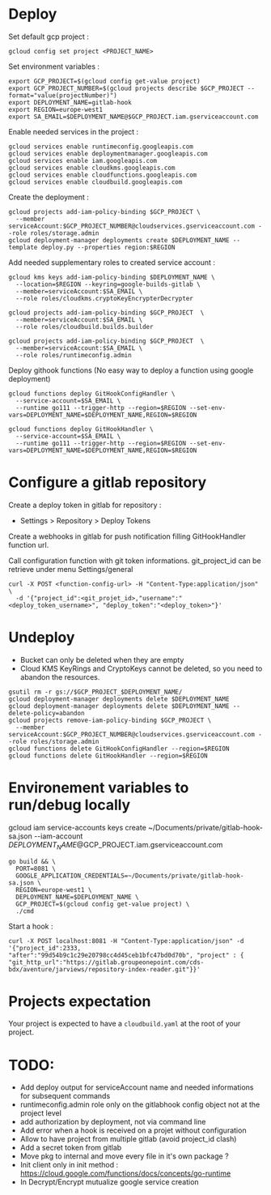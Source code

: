 # Deploy

Set default gcp project : 

```shell script
gcloud config set project <PROJECT_NAME>
```

Set environment variables :
```shell script
export GCP_PROJECT=$(gcloud config get-value project)
export GCP_PROJECT_NUMBER=$(gcloud projects describe $GCP_PROJECT --format="value(projectNumber)")
export DEPLOYMENT_NAME=gitlab-hook
export REGION=europe-west1
export SA_EMAIL=$DEPLOYMENT_NAME@$GCP_PROJECT.iam.gserviceaccount.com
```

Enable needed services in the project :
```shell script
gcloud services enable runtimeconfig.googleapis.com
gcloud services enable deploymentmanager.googleapis.com
gcloud services enable iam.googleapis.com
gcloud services enable cloudkms.googleapis.com
gcloud services enable cloudfunctions.googleapis.com
gcloud services enable cloudbuild.googleapis.com
```

Create the deployment :

```shell script
gcloud projects add-iam-policy-binding $GCP_PROJECT \
  --member serviceAccount:$GCP_PROJECT_NUMBER@cloudservices.gserviceaccount.com --role roles/storage.admin
gcloud deployment-manager deployments create $DEPLOYMENT_NAME --template deploy.py --properties region:$REGION
```

Add needed supplementary roles to created service account :
```shell script
gcloud kms keys add-iam-policy-binding $DEPLOYMENT_NAME \
  --location=$REGION --keyring=google-builds-gitlab \
  --member=serviceAccount:$SA_EMAIL \
  --role roles/cloudkms.cryptoKeyEncrypterDecrypter
  
gcloud projects add-iam-policy-binding $GCP_PROJECT  \
  --member=serviceAccount:$SA_EMAIL \
  --role roles/cloudbuild.builds.builder

gcloud projects add-iam-policy-binding $GCP_PROJECT  \
  --member=serviceAccount:$SA_EMAIL \
  --role roles/runtimeconfig.admin
```

Deploy githook functions (No easy way to deploy a function using google deployment)
```shell script
gcloud functions deploy GitHookConfigHandler \
  --service-account=$SA_EMAIL \
  --runtime go111 --trigger-http --region=$REGION --set-env-vars=DEPLOYMENT_NAME=$DEPLOYMENT_NAME,REGION=$REGION
  
gcloud functions deploy GitHookHandler \
  --service-account=$SA_EMAIL \
  --runtime go111 --trigger-http --region=$REGION --set-env-vars=DEPLOYMENT_NAME=$DEPLOYMENT_NAME,REGION=$REGION
```

# Configure a gitlab repository

Create a deploy token in gitlab for repository :
- Settings > Repository > Deploy Tokens

Create a webhooks in gitlab for push notification filling GitHookHandler function url.

Call configuration function with git token informations. git_project_id can be retrieve under menu Settings/general

```shell script
curl -X POST <function-config-url> -H "Content-Type:application/json" \
  -d '{"project_id":<git_projet_id>,"username":"<deploy_token_username>", "deploy_token":"<deploy_token>"}'
```

# Undeploy

- Bucket can only be deleted when they are empty
- Cloud KMS KeyRings and CryptoKeys cannot be deleted, so you need to abandon the resources.

```shell script
gsutil rm -r gs://$GCP_PROJECT_$DEPLOYMENT_NAME/
gcloud deployment-manager deployments delete $DEPLOYMENT_NAME
gcloud deployment-manager deployments delete $DEPLOYMENT_NAME --delete-policy=abandon
gcloud projects remove-iam-policy-binding $GCP_PROJECT \
  --member serviceAccount:$GCP_PROJECT_NUMBER@cloudservices.gserviceaccount.com --role roles/storage.admin
gcloud functions delete GitHookConfigHandler --region=$REGION
gcloud functions delete GitHookHandler --region=$REGION
``` 

# Environement variables to run/debug locally 

gcloud iam service-accounts keys create ~/Documents/private/gitlab-hook-sa.json --iam-account $DEPLOYMENT_NAME@$GCP_PROJECT.iam.gserviceaccount.com

```shell script
go build && \
  PORT=8081 \
  GOOGLE_APPLICATION_CREDENTIALS=~/Documents/private/gitlab-hook-sa.json \
  REGION=europe-west1 \
  DEPLOYMENT_NAME=$DEPLOYMENT_NAME \
  GCP_PROJECT=$(gcloud config get-value project) \
  ./cmd
```

Start a hook :
```shell script
curl -X POST localhost:8081 -H "Content-Type:application/json" -d '{"project_id":2333, "after":"99d54b9c1c29e20798cc4d45ceb1bfc47bd0d70b", "project" : { "git_http_url":"https://gitlab.groupeonepoint.com/cds-bdx/aventure/jarviews/repository-index-reader.git"}}'
```

# Projects expectation

Your project is expected to have a `cloudbuild.yaml` at the root of your project.


# TODO:

- Add deploy output for serviceAccount name and needed informations for subsequent commands
- runtimeconfig.admin role only on the gitlabhook config object not at the project level
- add authorization by deployment, not via command line
- Add error when a hook is received on a projet without configuration
- Allow to have project from multiple gitlab (avoid project_id clash)
- Add a secret token from gitlab
- Move pkg to internal and move every file in it's own package ?
- Init client only in init method : https://cloud.google.com/functions/docs/concepts/go-runtime
- In Decrypt/Encrypt mutualize google service creation
